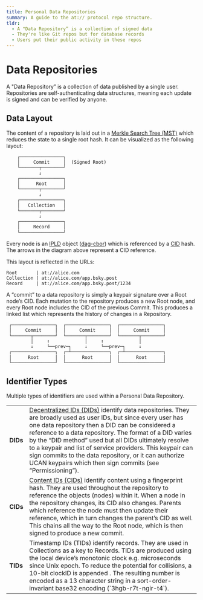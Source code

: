 ```yaml
---
title: Personal Data Repositories
summary: A guide to the at:// protocol repo structure.
tldr:
  - A "Data Repository” is a collection of signed data
  - They're like Git repos but for database records
  - Users put their public activity in these repos
---
```


# Data Repositories

A "Data Repository” is a collection of data published by a single user. Repositories are self-authenticating data structures, meaning each update is signed and can be verified by anyone.

## Data Layout

The content of a repository is laid out in a [Merkle Search Tree (MST)](https://hal.inria.fr/hal-02303490/document) which reduces the state to a single root hash. It can be visualized as the following layout:

<pre style="line-height: 1.2;"><code>    ┌────────────────┐
    │     Commit     │  (Signed Root)
    └───────┬────────┘
            ↓
    ┌────────────────┐
    │      Root      │
    └───────┬────────┘
            ↓
    ┌────────────────┐
    │   Collection   │
    └───────┬────────┘
            ↓
    ┌────────────────┐
    │     Record     │
    └────────────────┘
</code></pre>

Every node is an [IPLD](https://ipld.io/) object ([dag-cbor](https://ipld.io/docs/codecs/known/dag-cbor/)) which is referenced by a [CID](https://github.com/multiformats/cid) hash. The arrows in the diagram above represent a CID reference.

This layout is reflected in the URLs:

```
Root       | at://alice.com
Collection | at://alice.com/app.bsky.post
Record     | at://alice.com/app.bsky.post/1234
```

A “commit” to a data repository is simply a keypair signature over a Root node’s CID. Each mutation to the repository produces a new Root node, and every Root node includes the CID of the previous Commit. This produces a linked list which represents the history of changes in a Repository.

<pre style="line-height: 1.2;"><code> ┌────────────────┐  ┌────────────────┐  ┌────────────────┐
 │     Commit     │  │     Commit     │  │     Commit     │
 └───────┬────────┘  └───────┬────────┘  └───────┬────────┘
         │     ↑             │     ↑             │
         ↓     └──prev─┐     ↓     └──prev─┐     ↓
 ┌────────────────┐  ┌─┴──────────────┐  ┌─┴──────────────┐
 │      Root      │  │      Root      │  │      Root      │
 └────────────────┘  └────────────────┘  └────────────────┘
</code></pre>

## Identifier Types

Multiple types of identifiers are used within a Personal Data Repository.

<table>
  <tr>
   <td><strong>DIDs</strong>
   </td>
   <td><a href="https://w3c.github.io/did-core/">Decentralized IDs (DIDs)</a> identify data repositories. They are broadly used as user IDs, but since every user has one data repository then a DID can be considered a reference to a data repository. The format of a DID varies by the “DID method” used but all DIDs ultimately resolve to a keypair and list of service providers. This keypair can sign commits to the data repository, or it can authorize UCAN keypairs which then sign commits (see “Permissioning”).
   </td>
  </tr>
  <tr>
   <td><strong>CIDs</strong>
   </td>
   <td><a href="https://github.com/multiformats/cid">Content IDs (CIDs)</a> identify content using a fingerprint hash. They are used throughout the repository to reference the objects (nodes) within it. When a node in the repository changes, its CID also changes. Parents which reference the node must then update their reference, which in turn changes the parent’s CID as well. This chains all the way to the Root node, which is then signed to produce a new commit.
   </td>
  </tr>
  <tr>
   <td><strong>TIDs</strong>
   </td>
   <td>Timestamp IDs (TIDs) identify records. They are used in Collections as a key to Records. TIDs are produced using the local device’s monotonic clock e.g. microseconds since Unix epoch. To reduce the potential for collisions, a 10-bit clockID is appended . The resulting number is encoded as a 13 character string in a sort-order-invariant base32 encoding (`3hgb-r7t-ngir-t4`).
   </td>
  </tr>
</table>

